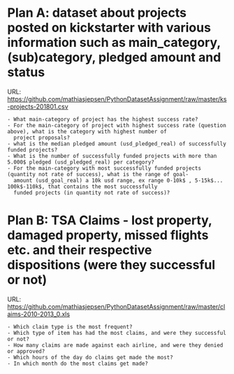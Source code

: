 # Plan A: dataset about projects posted on kickstarter with various information such as main_category, (sub)category, pledged amount and status

URL: https://github.com/mathiasjepsen/PythonDatasetAssignment/raw/master/ks-projects-201801.csv

    - What main-category of project has the highest success rate?
    - For the main-category of project with highest success rate (question above), what is the category with highest number of 
      project proposals?
    - what is the median pledged amount (usd_pledged_real) of successfully funded projects?
    - What is the number of successfully funded projects with more than 5.000$ pledged (usd_pledged_real) per category?
    - For the main-category with most successfully funded projects (quantity not rate of success), what is the range of goal-
      amount (usd_goal_real) a 10k usd range, ex range 0-10k$ , 5-15k$... 100k$-110k$, that contains the most successfully 
      funded projects (in quantity not rate of success)?


# Plan B: TSA Claims - lost property, damaged property, missed flights etc. and their respective dispositions (were they      successful or not)
        
URL: https://github.com/mathiasjepsen/PythonDatasetAssignment/raw/master/claims-2010-2013_0.xls
  
    - Which claim type is the most frequent?
    - Which type of item has had the most claims, and were they successful or not?
    - How many claims are made against each airline, and were they denied or approved?
    - Which hours of the day do claims get made the most?
    - In which month do the most claims get made?
